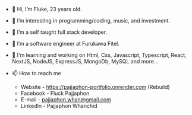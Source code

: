 - 👋 Hi, I’m Fluke, 23 years old.
- 👀 I’m interesting in programming/coding, music, and investment.
- 🌱 I’m a self taught full stack developer.
- 💞️ I’m a software engineer at Furukawa Fitel.
-  👀 I'm learning and working on Html, Css, Javascript, Typescript, React, NextJS, NodeJS, ExpressJS, MongoDb, MySQL and more... 

- 📫 How to reach me
  - Website - https://pajjaphon-portfolio.onrender.com (Rebuild)
  - Facebook - Fluck Pajjaphon
  - E-mail - pajjaphon.whan@gmail.com
  - LinkedIn - Pajjaphon Whanchid
